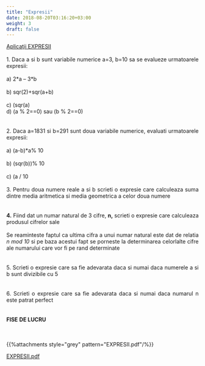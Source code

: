 ```yaml
---
title: "Expresii"
date: 2018-08-20T03:16:20+03:00
weight: 3
draft: false
---
```


<html>
  <body>
    <div class="wiki" id="content_view" style="display: block;">
<span style="display: block; text-align: justify;"><u>Aplicaţii EXPRESII</u></span><br />
<span style="display: block; text-align: justify;">1. Daca a si b sunt variabile numerice a=3, b=10 sa se evalueze urmatoarele expresii:</span><br />
<span style="display: block; text-align: justify;">a) 2*a – 3*b</span><br />
<span style="display: block; text-align: justify;">b) sqr(2)+sqr(a+b)</span><br />
<span style="display: block; text-align: justify;">c) (sqr(a)<b) si (sqr(b)<=100)</span><br />
<span style="display: block; text-align: justify;">d) (a % 2==0) sau (b % 2==0)</span><br />
<br />
<span style="display: block; text-align: justify;">2. Daca a=1831 si b=291 sunt doua variabile numerice, evaluati urmatoarele expresii:</span><br />
<span style="display: block; text-align: justify;">a) (a-b)*a% 10</span><br />
<span style="display: block; text-align: justify;">b) (sqr(b))% 10</span><br />
<span style="display: block; text-align: justify;">c) (a / 10 <b) sau (b %10 < a % 10)</span><br />
<br />
<span style="display: block; text-align: justify;">3. Pentru doua numere reale a si b scrieti o expresie care calculeaza suma dintre media aritmetica si media geometrica a celor doua numere</span><br />
<br />
<span style="display: block; text-align: justify;"><strong>4.</strong> Fiind dat un numar natural de 3 cifre, <strong>n,</strong> scrieti o expresie care calculeaza produsul cifrelor sale</span><br />
<span style="display: block; text-align: justify;">Se reaminteste faptul ca ultima cifra a unui numar natural este dat de relatia <em>n mod 10</em> si pe baza acestui fapt se porneste la determinarea celorlalte cifre ale numarului care vor fi pe rand determinate</span><br />
<br />
<span style="display: block; text-align: justify;">5. Scrieti o expresie care sa fie adevarata daca si numai daca numerele a si b sunt divizibile cu 5</span><br />
<br />
<span style="display: block; text-align: justify;">6. Scrieti o expresie care sa fie adevarata daca si numai daca numarul n este patrat perfect</span><br />
<br />
<span style="display: block; text-align: justify;"><strong>FISE</strong> <strong>D</strong><strong>E LUCR</strong><strong>U</strong></span><br />
<br />

{{%attachments style="grey" pattern="EXPRESII.pdf"/%}}

<span style="display: block; text-align: justify;"><a href="/files/EXPRESII.pdf">EXPRESII.pdf</a></span>
    </div>
  </body>
</html>